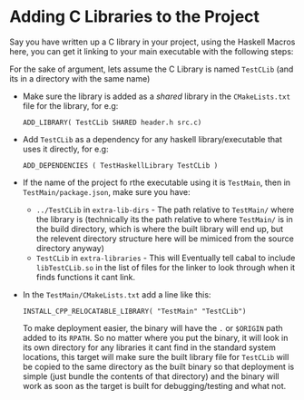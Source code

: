 # Adding C Libraries to the Project

Say you have written up a C library in your project, using the Haskell Macros here,
you can get it linking to your main executable with the following steps:

For the sake of argument, lets assume the C Library is named `TestCLib` (and its in a directory with the same name)

-   Make sure the library is added as a *shared* library in the `CMakeLists.txt` file for the library, for e.g:

        ADD_LIBRARY( TestCLib SHARED header.h src.c)

-   Add `TestCLib` as a dependency for any haskell library/executable that uses it directly, for e.g:

        ADD_DEPENDENCIES ( TestHaskellLibrary TestCLib )

-   If the name of the project fo rthe executable using it is `TestMain`, then in `TestMain/package.json`, make sure you have:
    -   `../TestCLib` in `extra-lib-dirs` - The path relative to `TestMain/` where the library is (technically its the path relative to where `TestMain/` is in the build directory, which is where the built library will end up, but the relevent directory structure here will be mimiced from the source directory anyway)
    -   `TestCLib` in `extra-libraries` - This will Eventually tell cabal to include `libTestCLib.so` in the list of files for the linker to look through when it finds functions it cant link.

-   In the `TestMain/CMakeLists.txt` add a line like this:

        INSTALL_CPP_RELOCATABLE_LIBRARY( "TestMain" "TestCLib")

    To make deployment easier, the binary will have the `.` or `$ORIGIN` path added to its `RPATH`.  So  no matter where you put the binary, it will look in its own directory for any libraries it cant find in the standard system locations, this target will make sure the built library file for `TestCLib` will be copied to the same directory as the built binary so that deployment is simple (just bundle the contents of that directory) and the binary will work as soon as the target is built for debugging/testing and what not.
